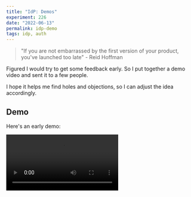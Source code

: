 ```yaml
---
title: "IdP: Demos"
experiment: 226
date: "2022-06-13"
permalink: idp-demo
tags: idp, auth
---
```


> "If you are not embarrassed by the first version of your product, you've launched too late" - Reid Hoffman

Figured I would try to get some feedback early. So I put together a demo video and sent it to a few people.

I hope it helps me find holes and objections, so I can adjust the idea accordingly.

## Demo

Here's an early demo:

<video controls src="https://res.cloudinary.com/dzwnkx0mk/video/upload/v1655177301/1000experiments.dev/idp-demo-rendered_vc5ilr.mp4"/>

## Notes

- Refine demo based on feedback
